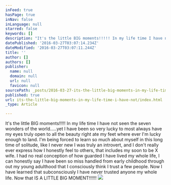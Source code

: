 ```yaml
---
inFeed: true
hasPage: true
inNav: false
inLanguage: null
starred: false
keywords: []
description: "It's the little BIG moments!!!!! In my life time I have not seen the seven wonders of the world.....yet I have been so very lucky to most always have my eyes truly open to all the beauty right ate my feet where ever I'm lucky enough to land. I'm being forced to learn so much about myself in this long time of solitude, like I never new I was truly an introvert, and I don't really ever express how I honestly feel to others, that includes my soon to be X wife. I had no real conception of how guarded I have lived my whole life, I can honestly say I have been so miss handled from early childhood through out my young adulthood that I con"
datePublished: '2016-03-27T03:07:14.234Z'
dateModified: '2016-03-27T03:07:11.244Z'
title: ''
author: []
authors: []
publisher:
  name: null
  domain: null
  url: null
  favicon: null
sourcePath: _posts/2016-03-27-its-the-little-big-moments-in-my-life-time-i-have-not.md
published: true
url: its-the-little-big-moments-in-my-life-time-i-have-not/index.html
_type: Article

---
```

It's the little BIG moments!!!!! In my life time I have not seen the seven wonders of the world.....yet I have been so very lucky to most always have my eyes truly open to all the beauty right ate my feet where ever I'm lucky enough to land. I'm being forced to learn so much about myself in this long time of solitude, like I never new I was truly an introvert, and I don't really ever express how I honestly feel to others, that includes my soon to be X wife. I had no real conception of how guarded I have lived my whole life, I can honestly say I have been so miss handled from early childhood through out my young adulthood that I consciously think I trust a few people. Now I have learned that subconsciously I have never trusted anyone my whole life. Now that IS A LITTLE BIG MOMENT!!!!!!
![](https://the-grid-user-content.s3-us-west-2.amazonaws.com/099e3ed9-1fa9-4428-90dd-795b5b7478ef.jpg)